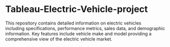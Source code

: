 # Tableau-Electric-Vehicle-project
This repository contains detailed information on electric vehicles  
including specifications, performance metrics, sales data, and demographic information. Key features include vehicle make and model
 providing a comprehensive view of the electric vehicle market.
